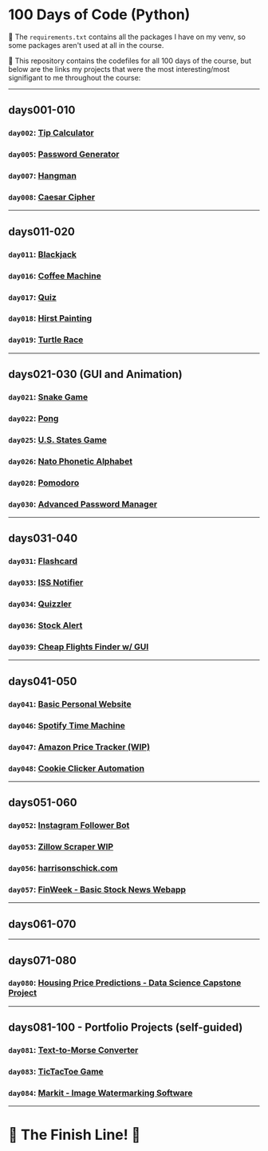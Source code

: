 # 100 Days of Code (Python)

🚨 The `requirements.txt` contains all the packages I have on my venv, so some packages aren't used at all in the course.

🚨 This repository contains the codefiles for all 100 days of the course, but below are the links my projects that were the most interesting/most signifigant to me throughout the course:
___

## days001-010
### `day002`: [Tip Calculator](https://github.com/hschickdevs/100-Days-of-Code-Python/tree/main/days001-010/day002/project)
### `day005`: [Password Generator](https://github.com/hschickdevs/100-Days-of-Code-Python/tree/main/days001-010/day005)
### `day007`: [Hangman](https://github.com/hschickdevs/100-Days-of-Code-Python/tree/main/days001-010/day007/project)
### `day008`: [Caesar Cipher](https://github.com/hschickdevs/100-Days-of-Code-Python/tree/main/days001-010/day008/project)
___

## days011-020
### `day011`: [Blackjack](https://github.com/hschickdevs/100-Days-of-Code-Python/tree/main/days011-020/day011/Blackjack%20Game%20Capstone)
### `day016`: [Coffee Machine](https://github.com/hschickdevs/100-Days-of-Code-Python/tree/main/days011-020/day016/project)
### `day017`: [Quiz](https://github.com/hschickdevs/100-Days-of-Code-Python/blob/main/days011-020/day017/project/quiz.py)
### `day018`: [Hirst Painting](https://github.com/hschickdevs/100-Days-of-Code-Python/tree/main/days011-020/day018/project)
### `day019`: [Turtle Race](https://github.com/hschickdevs/100-Days-of-Code-Python/tree/main/days011-020/day019/project)
___

## days021-030 (GUI and Animation)
### `day021`: [Snake Game](https://github.com/hschickdevs/100-Days-of-Code-Python/tree/main/days021-030/day021/project)
### `day022`: [Pong](https://github.com/hschickdevs/100-Days-of-Code-Python/tree/main/days021-030/day022/project)
### `day025`: [U.S. States Game](https://github.com/hschickdevs/100-Days-of-Code-Python/tree/main/days021-030/day025/US%20States%20Game%20(turtle)%20copy)
### `day026`: [Nato Phonetic Alphabet](https://github.com/hschickdevs/100-Days-of-Code-Python/tree/main/days021-030/day026/project)
### `day028`: [Pomodoro](https://github.com/hschickdevs/100-Days-of-Code-Python/tree/main/days021-030/day028/Pomodoro%20Technique%20(tk)%20copy)
### `day030`: [Advanced Password Manager](https://github.com/hschickdevs/100-Days-of-Code-Python/tree/main/days021-030/day030/project)
___

## days031-040
### `day031`: [Flashcard](https://github.com/hschickdevs/100-Days-of-Code-Python/tree/main/days031-040/day031/capstone)
### `day033`: [ISS Notifier](https://github.com/hschickdevs/100-Days-of-Code-Python/tree/main/days031-040/day033/ISS%20API%20(requests%2C%20APIs)%20copy)
### `day034`: [Quizzler](https://github.com/hschickdevs/100-Days-of-Code-Python/tree/main/days031-040/day034/project)
### `day036`: [Stock Alert](https://github.com/hschickdevs/100-Days-of-Code-Python/tree/main/days031-040/day036/Watchlist%20Report%20(Alpha%20Vantage%2C%20D7%20Networks%2C%20SMTP))
### `day039`: [Cheap Flights Finder w/ GUI](https://github.com/hschickdevs/100-Days-of-Code-Python/tree/main/days031-040/day039/Cheapest-Flight-Finder-GUI)
___

## days041-050
### `day041`: [Basic Personal Website](https://github.com/hschickdevs/100-Days-of-Code-Python/tree/main/days041-050/day041/Harrison%20Site%20(Rough))
### `day046`: [Spotify Time Machine](https://github.com/hschickdevs/100-Days-of-Code-Python/tree/main/days041-050/day046/project)
### `day047`: [Amazon Price Tracker (WIP)](https://github.com/hschickdevs/100-Days-of-Code-Python/tree/main/days041-050/day047/Amazon-Price-Scraper-WIP%20copy)
### `day048`: [Cookie Clicker Automation](https://github.com/hschickdevs/100-Days-of-Code-Python/tree/main/days041-050/day048/project)
___

## days051-060
### `day052`: [Instagram Follower Bot](https://github.com/hschickdevs/100-Days-of-Code-Python/tree/main/days051-060/day052/Instagram%20Follower%20Bot%20(patched%20by%20Instagram))
### `day053`: [Zillow Scraper WIP](https://github.com/hschickdevs/100-Days-of-Code-Python/tree/main/days051-060/day053/Zillow%20Scraper%20Capstone%20Project)
### `day056`: [harrisonschick.com](https://github.com/hschickdevs/personal-site)
### `day057`: [FinWeek - Basic Stock News Webapp](https://github.com/hschickdevs/100-Days-of-Code-Python/tree/main/days051-060/day057/FinWeek)
___

## days061-070
___

## days071-080
### `day080`: [Housing Price Predictions - Data Science Capstone Project](https://github.com/hschickdevs/100-Days-of-Code-Python/tree/main/days071-080/day080/Housing-Price-Predictions-Capstone-Project)
___

## days081-100 - Portfolio Projects (self-guided)
### `day081`: [Text-to-Morse Converter](https://github.com/hschickdevs/100-Days-of-Code-Python/tree/main/days081-090/day081/text-to-morse-project)
### `day083`: [TicTacToe Game](https://github.com/hschickdevs/100-Days-of-Code-Python/tree/main/days081-090/day083)
### `day084`: [Markit - Image Watermarking Software](https://github.com/hschickdevs/100-Days-of-Code-Python/tree/main/days081-090/day084/Markit)
___
# 🏁 The Finish Line! 🏁

